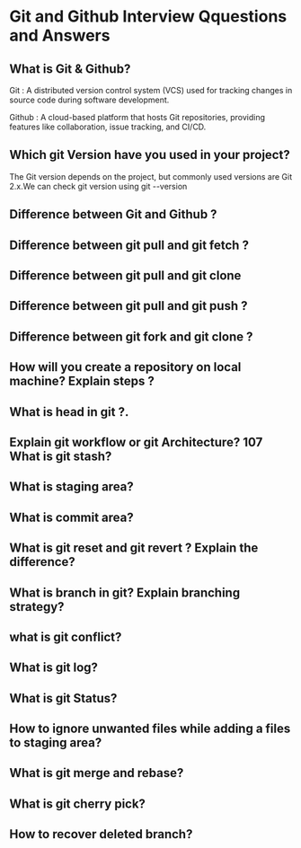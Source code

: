 # Git and Github Interview Qquestions and Answers

## What is Git & Github?
Git : A distributed version control system (VCS) used for tracking changes in source code during software development.

Github : A cloud-based platform that hosts Git repositories, providing features like collaboration, issue tracking, and CI/CD.

## Which git Version have you used in your project?
The Git version depends on the project, but commonly used versions are Git 2.x.We can check git version using git --version
## Difference between Git and Github ?
## Difference between git pull and git fetch ? 
## Difference between git pull and git clone 
## Difference between git pull and git push ?
## Difference between git fork and git clone ? 
## How will you create a repository on local machine? Explain steps ?
## What is head in git ?.
## Explain git workflow or git Architecture? 107 What is git stash?
## What is staging area?
## What is commit area?
## What is git reset and git revert ? Explain the difference?
## What is branch in git? Explain branching strategy?
## what is git conflict?
## What is git log? 
## What is git Status?
## How to ignore unwanted files while adding a files to staging area?
## What is git merge and rebase?
## What is git cherry pick?
## How to recover deleted branch?

